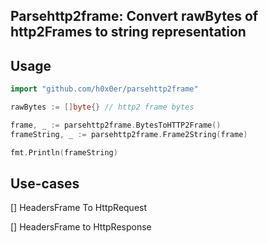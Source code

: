 ## Parsehttp2frame: Convert rawBytes of http2Frames to string representation



## Usage
```go
import "github.com/h0x0er/parsehttp2frame"

rawBytes := []byte{} // http2 frame bytes

frame, _ := parsehttp2frame.BytesToHTTP2Frame()
frameString, _ := parsehttp2frame.Frame2String(frame)

fmt.Println(frameString)

```


## Use-cases

[] HeadersFrame To HttpRequest 

[] HeadersFrame to HttpResponse




